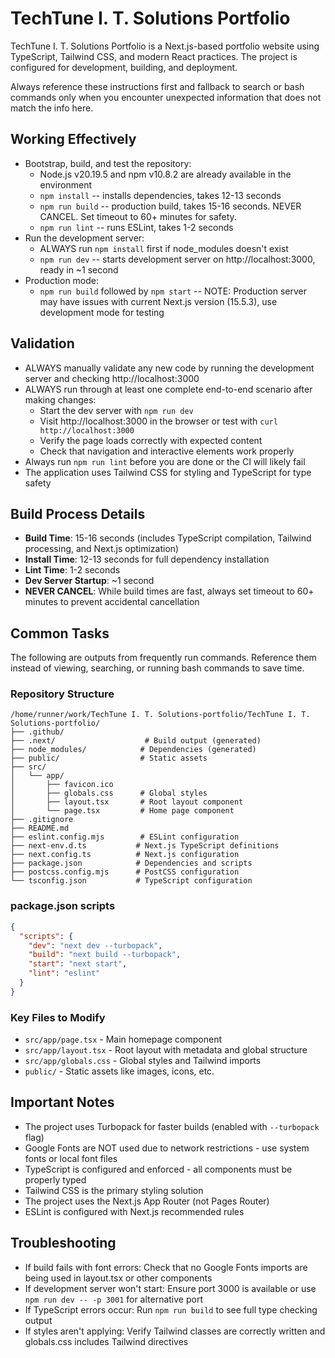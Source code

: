 # TechTune I. T. Solutions Portfolio

TechTune I. T. Solutions Portfolio is a Next.js-based portfolio website using TypeScript, Tailwind CSS, and modern React practices. The project is configured for development, building, and deployment.

Always reference these instructions first and fallback to search or bash commands only when you encounter unexpected information that does not match the info here.

## Working Effectively

- Bootstrap, build, and test the repository:
  - Node.js v20.19.5 and npm v10.8.2 are already available in the environment
  - `npm install` -- installs dependencies, takes 12-13 seconds
  - `npm run build` -- production build, takes 15-16 seconds. NEVER CANCEL. Set timeout to 60+ minutes for safety.
  - `npm run lint` -- runs ESLint, takes 1-2 seconds
- Run the development server:
  - ALWAYS run `npm install` first if node_modules doesn't exist
  - `npm run dev` -- starts development server on http://localhost:3000, ready in ~1 second
- Production mode:
  - `npm run build` followed by `npm start` -- NOTE: Production server may have issues with current Next.js version (15.5.3), use development mode for testing

## Validation

- ALWAYS manually validate any new code by running the development server and checking http://localhost:3000
- ALWAYS run through at least one complete end-to-end scenario after making changes:
  - Start the dev server with `npm run dev`
  - Visit http://localhost:3000 in the browser or test with `curl http://localhost:3000`
  - Verify the page loads correctly with expected content
  - Check that navigation and interactive elements work properly
- Always run `npm run lint` before you are done or the CI will likely fail
- The application uses Tailwind CSS for styling and TypeScript for type safety

## Build Process Details

- **Build Time**: 15-16 seconds (includes TypeScript compilation, Tailwind processing, and Next.js optimization)
- **Install Time**: 12-13 seconds for full dependency installation  
- **Lint Time**: 1-2 seconds
- **Dev Server Startup**: ~1 second
- **NEVER CANCEL**: While build times are fast, always set timeout to 60+ minutes to prevent accidental cancellation

## Common Tasks

The following are outputs from frequently run commands. Reference them instead of viewing, searching, or running bash commands to save time.

### Repository Structure
```
/home/runner/work/TechTune I. T. Solutions-portfolio/TechTune I. T. Solutions-portfolio/
├── .github/
├── .next/                    # Build output (generated)
├── node_modules/            # Dependencies (generated)
├── public/                  # Static assets
├── src/
│   └── app/
│       ├── favicon.ico
│       ├── globals.css      # Global styles
│       ├── layout.tsx       # Root layout component
│       └── page.tsx         # Home page component
├── .gitignore
├── README.md
├── eslint.config.mjs        # ESLint configuration
├── next-env.d.ts           # Next.js TypeScript definitions
├── next.config.ts          # Next.js configuration
├── package.json            # Dependencies and scripts
├── postcss.config.mjs      # PostCSS configuration
└── tsconfig.json           # TypeScript configuration
```

### package.json scripts
```json
{
  "scripts": {
    "dev": "next dev --turbopack",
    "build": "next build --turbopack", 
    "start": "next start",
    "lint": "eslint"
  }
}
```

### Key Files to Modify

- `src/app/page.tsx` - Main homepage component
- `src/app/layout.tsx` - Root layout with metadata and global structure
- `src/app/globals.css` - Global styles and Tailwind imports
- `public/` - Static assets like images, icons, etc.

## Important Notes

- The project uses Turbopack for faster builds (enabled with `--turbopack` flag)
- Google Fonts are NOT used due to network restrictions - use system fonts or local font files
- TypeScript is configured and enforced - all components must be properly typed
- Tailwind CSS is the primary styling solution
- The project uses the Next.js App Router (not Pages Router)
- ESLint is configured with Next.js recommended rules

## Troubleshooting

- If build fails with font errors: Check that no Google Fonts imports are being used in layout.tsx or other components
- If development server won't start: Ensure port 3000 is available or use `npm run dev -- -p 3001` for alternative port
- If TypeScript errors occur: Run `npm run build` to see full type checking output
- If styles aren't applying: Verify Tailwind classes are correctly written and globals.css includes Tailwind directives
